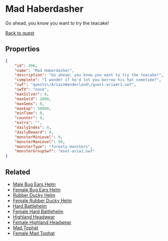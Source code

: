 # Mad Haberdasher

Go ahead, you know you want to try the teacake!

[Back to quest](../quests.md)

## Properties

```json
{
    "id": 496,
    "name": "Mad Haberdasher",
    "description": "Go ahead, you know you want to try the teacake!",
    "complete": "I wonder if he'd let you borrow his hat sometime?",
    "swf": "quests\/AriainWanderland\/quest-aria4r1.swf",
    "swfX": "none",
    "maxSilver": 0,
    "maxGold": 2000,
    "maxGems": 0,
    "maxExp": 50000,
    "minTime": 0,
    "counter": 0,
    "extra": "",
    "dailyIndex": 0,
    "dailyReward": 0,
    "monsterMinLevel": 0,
    "monsterMaxLevel": 99,
    "monsterType": "foresty monsters",
    "monsterGroupSwf": "mset-aria1.swf"
}
```

## Related

- [Male Bug Ears Helm](../items/2973-male-bug-ears-helm.md)
- [Female Bug Ears Helm](../items/2974-female-bug-ears-helm.md)
- [Rubber Ducky Helm](../items/2975-rubber-ducky-helm.md)
- [Female Rubber Ducky Helm](../items/2976-female-rubber-ducky-helm.md)
- [Hard Battlehelm](../items/2977-hard-battlehelm.md)
- [Female Hard Battlehelm](../items/2978-female-hard-battlehelm.md)
- [Highland Headwear](../items/2979-highland-headwear.md)
- [Female Highland Headwear](../items/2980-female-highland-headwear.md)
- [Mad Tophat](../items/2981-mad-tophat.md)
- [Female Mad Tophat](../items/2982-female-mad-tophat.md)

